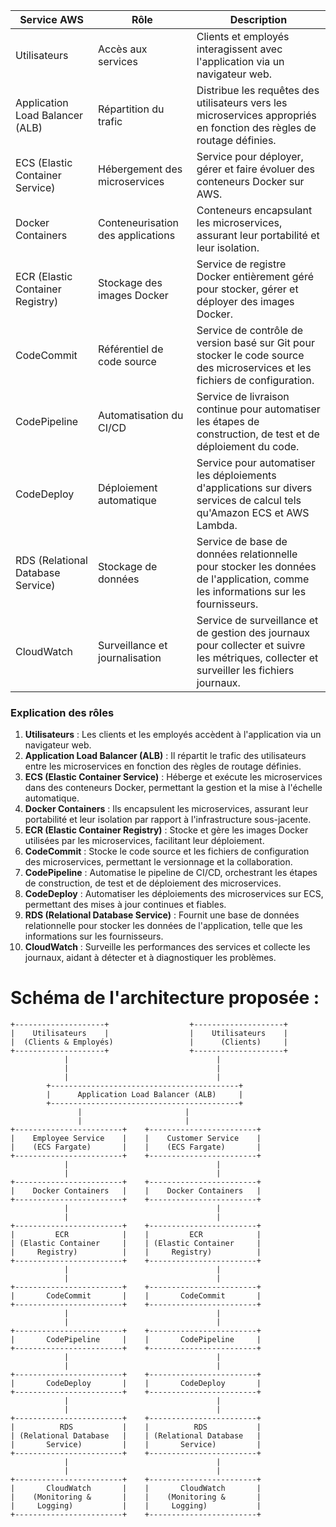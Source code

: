 

| **Service AWS**                | **Rôle**                                                         | **Description**                                                                                                                                       |
|--------------------------------|------------------------------------------------------------------|-------------------------------------------------------------------------------------------------------------------------------------------------------|
| Utilisateurs                   | Accès aux services                                               | Clients et employés interagissent avec l'application via un navigateur web.                                                                            |
| Application Load Balancer (ALB)| Répartition du trafic                                            | Distribue les requêtes des utilisateurs vers les microservices appropriés en fonction des règles de routage définies.                                   |
| ECS (Elastic Container Service)| Hébergement des microservices                                    | Service pour déployer, gérer et faire évoluer des conteneurs Docker sur AWS.                                                                            |
| Docker Containers              | Conteneurisation des applications                                | Conteneurs encapsulant les microservices, assurant leur portabilité et leur isolation.                                                                 |
| ECR (Elastic Container Registry)| Stockage des images Docker                                      | Service de registre Docker entièrement géré pour stocker, gérer et déployer des images Docker.                                                         |
| CodeCommit                     | Référentiel de code source                                       | Service de contrôle de version basé sur Git pour stocker le code source des microservices et les fichiers de configuration.                            |
| CodePipeline                   | Automatisation du CI/CD                                          | Service de livraison continue pour automatiser les étapes de construction, de test et de déploiement du code.                                          |
| CodeDeploy                     | Déploiement automatique                                          | Service pour automatiser les déploiements d'applications sur divers services de calcul tels qu'Amazon ECS et AWS Lambda.                                |
| RDS (Relational Database Service)| Stockage de données                                            | Service de base de données relationnelle pour stocker les données de l'application, comme les informations sur les fournisseurs.                       |
| CloudWatch                     | Surveillance et journalisation                                   | Service de surveillance et de gestion des journaux pour collecter et suivre les métriques, collecter et surveiller les fichiers journaux.              |

### Explication des rôles

1. **Utilisateurs** : Les clients et les employés accèdent à l'application via un navigateur web.
2. **Application Load Balancer (ALB)** : Il répartit le trafic des utilisateurs entre les microservices en fonction des règles de routage définies.
3. **ECS (Elastic Container Service)** : Héberge et exécute les microservices dans des conteneurs Docker, permettant la gestion et la mise à l'échelle automatique.
4. **Docker Containers** : Ils encapsulent les microservices, assurant leur portabilité et leur isolation par rapport à l'infrastructure sous-jacente.
5. **ECR (Elastic Container Registry)** : Stocke et gère les images Docker utilisées par les microservices, facilitant leur déploiement.
6. **CodeCommit** : Stocke le code source et les fichiers de configuration des microservices, permettant le versionnage et la collaboration.
7. **CodePipeline** : Automatise le pipeline de CI/CD, orchestrant les étapes de construction, de test et de déploiement des microservices.
8. **CodeDeploy** : Automatiser les déploiements des microservices sur ECS, permettant des mises à jour continues et fiables.
9. **RDS (Relational Database Service)** : Fournit une base de données relationnelle pour stocker les données de l'application, telle que les informations sur les fournisseurs.
10. **CloudWatch** : Surveille les performances des services et collecte les journaux, aidant à détecter et à diagnostiquer les problèmes.


# Schéma de l'architecture proposée :

```
+--------------------+                  +--------------------+
|    Utilisateurs    |                  |    Utilisateurs    |
|  (Clients & Employés)                 |      (Clients)     |
+--------------------+                  +--------------------+
            |                                 |
            |                                 |
            |                                 |
        +------------------------------------------+
        |      Application Load Balancer (ALB)     |
        +------------------------------------------+
               |                       |
               |                       |
+------------------------+    +------------------------+
|    Employee Service    |    |    Customer Service    |
|    (ECS Fargate)       |    |    (ECS Fargate)       |
+------------------------+    +------------------------+
            |                                 |
            |                                 |
+------------------------+    +------------------------+
|    Docker Containers   |    |    Docker Containers   |
+------------------------+    +------------------------+
            |                                 |
            |                                 |
+------------------------+    +------------------------+
|         ECR            |    |         ECR            |
| (Elastic Container     |    | (Elastic Container     |
|     Registry)          |    |     Registry)          |
+------------------------+    +------------------------+
            |                                 |
            |                                 |
+------------------------+    +------------------------+
|       CodeCommit       |    |       CodeCommit       |
+------------------------+    +------------------------+
            |                                 |
            |                                 |
+------------------------+    +------------------------+
|       CodePipeline     |    |       CodePipeline     |
+------------------------+    +------------------------+
            |                                 |
            |                                 |
+------------------------+    +------------------------+
|       CodeDeploy       |    |       CodeDeploy       |
+------------------------+    +------------------------+
            |                                 |
            |                                 |
+------------------------+    +------------------------+
|          RDS           |    |          RDS           |
| (Relational Database   |    | (Relational Database   |
|       Service)         |    |       Service)         |
+------------------------+    +------------------------+
            |                                 |
            |                                 |
+------------------------+    +------------------------+
|       CloudWatch       |    |       CloudWatch       |
|    (Monitoring &       |    |    (Monitoring &       |
|     Logging)           |    |     Logging)           |
+------------------------+    +------------------------+
```
